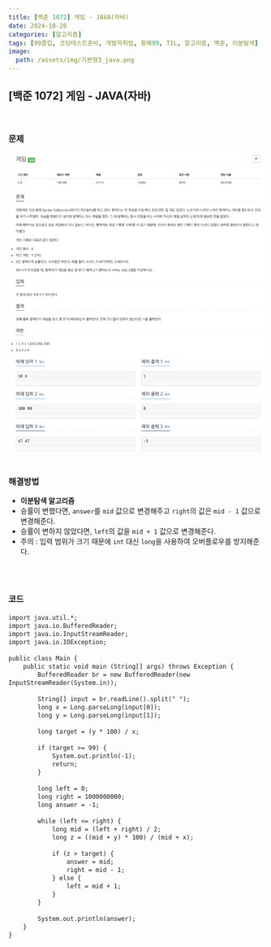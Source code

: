```yaml
---
title: [백준 1072] 게임 - JAVA(자바)
date: 2024-10-28
categories: [알고리즘]
tags: [99클럽, 코딩테스트준비, 개발자취업, 항해99, TIL, 알고리즘, 백준, 이분탐색]
image:
  path: /assets/img/기본형3_java.png
---
```


## [백준 1072] 게임 - JAVA(자바)
<br />

### 문제
![img](/assets/img/algorithm/백준1072.png)
<br /><br />

### 해결방법
- **이분탐색 알고리즘**
- 승률이 변했다면, `answer`를 `mid` 값으로 변경해주고 `right`의 값은 `mid - 1` 값으로 변경해준다.
- 승률이 변하지 않았다면, `left`의 값을 `mid + 1` 값으로 변경해준다.
- 주의 : 입력 범위가 크기 때문에 `int` 대신 `long`을 사용하여 오버플로우를 방지해준다.

<br /><br />

### 코드
```
import java.util.*;
import java.io.BufferedReader;
import java.io.InputStreamReader;
import java.io.IOException;

public class Main {
    public static void main (String[] args) throws Exception {
        BufferedReader br = new BufferedReader(new InputStreamReader(System.in));
        
        String[] input = br.readLine().split(" ");
        long x = Long.parseLong(input[0]);
        long y = Long.parseLong(input[1]);

        long target = (y * 100) / x;
        
        if (target >= 99) {
            System.out.println(-1);
            return;
        }
        
        long left = 0;
        long right = 1000000000;
        long answer = -1;

        while (left <= right) {
            long mid = (left + right) / 2;
            long z = ((mid + y) * 100) / (mid + x);

            if (z > target) {
                answer = mid;
                right = mid - 1;
            } else {
                left = mid + 1;
            }
        }

        System.out.println(answer);
    }
}
```
 
